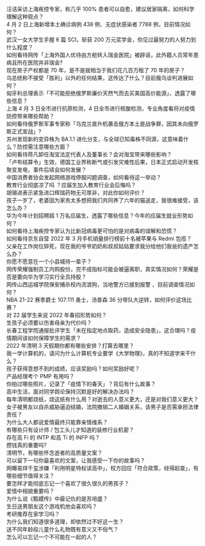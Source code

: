 汪诘采访上海疾控专家，称几乎 100% 患者可以自愈，建议居家隔离，如何科学理解这种观点？  
4 月 2 日上海新增本土确诊病例 438 例、无症状感染者 7788 例，目前情况如何？  
武汉一女大学生手握 6 篇 SCI，斩获 200 万元奖学金，你见过最努力的人努力到什么程度？  
如何看待网传「上海外国人优待由方舱转入瑞金医院」被辟谣，此外籍人员常年患病且所在医院并非瑞金?  
现在房子产权都是 70 年，是不是就相当于我们花几百万租了 70 年的房子？  
乌总统称不接受「胜利」以外的任何结果，这传达了什么？目前俄乌谈判进展如何？  
匈牙利总理表示「不可能拒绝俄罗斯廉价天然气而去买美国高价能源」，透露了哪些信息？  
上海 4 月 3 日全市进行抗原检测，4 日全市进行核酸检测，专业角度看将对疫情防控带来哪些帮助？  
如何看待俄罗斯军事专家称「乌克兰直升机袭击俄方本土是战争罪，因其未向俄罗斯正式宣战」?  
苏州发现新的变异株为 BA.1.1 进化分支，与全球已知毒株不同源，这意味着什么？防控需注意哪些方面？  
如何看待蒋凡卸任淘宝法定代表人及董事长？会对淘宝带来哪些影响？  
「卢布结算令」生效，德国工业界称断气或引发灾难性后果，日本正式启动开发核聚变发电，事件后续会如何发展？  
中国消费者协会发起网络游戏停服问题调查，如何看待这一举动？  
教育行业彻底凉了吗 ？应届生加入教育行业会后悔吗？  
胡锡进表示紧急进口辉瑞药物无可厚非，对此你如何评价？  
孩子一岁了，老婆因为家务太多想把我们共同养了六年的猫送走，我很难接受，该怎么办？  
华为今年计划招聘超 1 万名应届生，透露了哪些信息？今年的应届生就业形势如何？  
如何看待上海疾控专家认为比新冠病毒更可怕的是对病毒的误解和恐慌？  
如何看待京东自营 2022 年 3 月手机销量排行榜前十名被苹果与 Redmi 包揽？  
父亲在工作岗位猝死，现在我的爷爷奶奶和叔叔姑姑要求我分给他们我爸的遗产怎么办？  
你愿不愿意在一个小县城待一辈子？  
网传荣耀强制员工内购股份，完不成指标可能会被逼离职，真实情况如何？荣耀是否是要向华为学习实行全员持股？  
网传山西运城学院保安捕杀校内流浪狗，当地警方已接到报警 ，目前调查情况如何？  
NBA 21-22 赛季爵士 107:111 勇士，汤普森 36 分带队大逆转，如何评价这场比赛？  
对 22 届学生来说 2022 年春招形势如何？  
生孩子必须要以伤害母亲为代价吗？  
长春工程学院通报批评学生「未在指定地点取药，造成安全隐患」，这合理吗？疫情期间该如何保障学生的需求？  
2022 年清明 3 天假期你都有哪些安排？打算去哪里？  
我一学计算机的，请问为什么计算机专业要学《大学物理》，真的不知道学来干什么？  
孩子获得意想不到的成绩，应该奖励吗？如何奖励好呢？  
产品经理考个 PMP 有用吗？  
你拍过哪些照片，记录了「疫情下的春天」？背后有什么故事？  
高中生活，面对同学舆论保持沉默是好的解决办法吗？  
每年清明都烧纸，烧这纸有什么用？对逝去的人意义更大，还是对我们意义更大？  
女子被男友以自杀威胁逼迫结婚，法院撤销二人婚姻关系，该男子是否需承担法律责任？  
为什么大人都说爱情最终只能靠亲情维系？  
有哪些只有设计师 / 包工头儿才知道的装修行业机密？  
存在高 Fi 的 INTP 和高 Ti 的 INFP 吗？  
攒钱真的重要吗?  
清明节，有哪些怀念逝者的高质量文案？  
可以留下一句你最喜欢的文案，让我感受一下你的故事吗？  
网曝易烊千玺涉嫌「利用明星特权读高中」，校方回应「符合政策，经得起查」，有哪些细节值得关注？  
要怎样才能彻底忘记一个喜欢了很久很久的男孩子？  
爱情中相貌重要吗？  
为什么说《甄嬛传》中最记仇的是苏培盛？  
生日送男朋友这个游戏机他会喜欢吗？  
考研推荐在家学习吗？  
为什么我们知道很多道理，却依然过不好这一生？  
送不同年龄段儿童什么礼物既有意义又不俗气？  
怎么可以忘记一个不可能在一起的人？  

